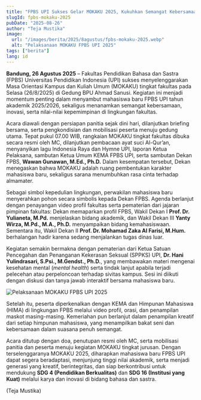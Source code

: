 ```yaml
---
title: "FPBS UPI Sukses Gelar MOKAKU 2025, Kukuhkan Semangat Kebersamaan dan Inovasi Mahasiswa Baru"
slugId: fpbs-mokaku-2025
pubDate: "2025-08-26"
author: "Teja Mustika"
image:
  url: "/images/berita/2025/8agustus/fpbs-mokaku-2025.webp"
  alt: "Pelaksanaan MOKAKU FPBS UPI 2025"
tags: ["berita"]
lang: id
---
```


**Bandung, 26 Agustus 2025** – Fakultas Pendidikan Bahasa dan Sastra (FPBS) Universitas Pendidikan Indonesia (UPI) sukses menyelenggarakan Masa Orientasi Kampus dan Kuliah Umum (MOKAKU) tingkat fakultas pada Selasa (26/8/2025) di Gedung BPU Ahmad Sanusi. Kegiatan ini menjadi momentum penting dalam menyambut mahasiswa baru FPBS UPI tahun akademik 2025/2026, sekaligus menanamkan semangat kebersamaan, inovasi, serta nilai-nilai kepemimpinan di lingkungan fakultas.  

Acara diawali dengan persiapan panitia sejak dini hari, dilanjutkan briefing bersama, serta pengkondisian dan mobilisasi peserta menuju gedung utama. Tepat pukul 07.00 WIB, rangkaian MOKAKU tingkat fakultas dibuka secara resmi oleh MC, dilanjutkan pembacaan ayat suci Al-Qur’an, menyanyikan lagu Indonesia Raya dan Hymne UPI, laporan Ketua Pelaksana, sambutan Ketua Umum KEMA FPBS UPI, serta sambutan Dekan FPBS, **Wawan Gunawan, M.Ed., Ph.D.** Dalam kesempatan tersebut, Dekan menegaskan bahwa MOKAKU adalah ruang pembentukan karakter mahasiswa baru, sekaligus sarana menumbuhkan rasa cinta terhadap almamater.  

Sebagai simbol kepedulian lingkungan, perwakilan mahasiswa baru menyerahkan pohon secara simbolis kepada Dekan FPBS. Agenda berlanjut dengan penayangan video profil fakultas serta pematerian dari jajaran pimpinan fakultas: Dekan memaparkan profil FPBS, Wakil Dekan I **Prof. Dr. Yulianeta, M.Pd.** menjelaskan bidang akademik, dan Wakil Dekan III **Yanty Wirza, M.Pd., M.A., Ph.D.** menyampaikan bidang kemahasiswaan. Sementara itu, Wakil Dekan II **Prof. Dr. Mohamad Zaka Al Farisi, M.Hum.** berhalangan hadir karena sedang menjalankan tugas dinas luar.  

Kegiatan semakin bermakna dengan pematerian dari Ketua Satuan Pencegahan dan Penanganan Kekerasan Seksual (SPPKS) UPI, **Dr. Hani Yulindrasari, S.Psi., M.Gendst., Ph.D.**, yang membawakan materi mengenai kesehatan mental (*mental health*) serta tindak lanjut apabila terjadi pelecehan atau perpeloncoan terhadap sivitas kampus. Sesi ini diikuti dengan diskusi dan tanya jawab interaktif bersama mahasiswa baru.  

<!-- Gambar HTML rata tengah full -->
<p class="text-center my-6">
    <img src="/images/berita/2025/8agustus/fpbs-mokaku-2025-1.webp" alt="Pelaksanaan MOKAKU FPBS UPI 2025" class="mx-auto w-full rounded-lg shadow" loading="lazy" />
</p>

Setelah itu, peserta diperkenalkan dengan KEMA dan Himpunan Mahasiswa (HIMA) di lingkungan FPBS melalui video profil, orasi, dan penampilan maskot masing-masing. Kemeriahan pun berlanjut dalam penampilan kreatif dari setiap himpunan mahasiswa, yang menampilkan bakat seni dan kebersamaan dalam suasana penuh semangat.  

Acara ditutup dengan doa, penutupan resmi oleh MC, serta mobilisasi panitia dan peserta menuju kegiatan MOKAKU tingkat jurusan. Dengan terselenggaranya MOKAKU 2025, diharapkan mahasiswa baru FPBS UPI dapat segera beradaptasi, menjunjung tinggi nilai akademik, serta menjadi generasi yang kreatif, berintegritas, dan siap berkontribusi untuk mendukung **SDG 4 (Pendidikan Berkualitas)** dan **SDG 16 (Institusi yang Kuat)** melalui karya dan inovasi di bidang bahasa dan sastra.  

(Teja Mustika)  
